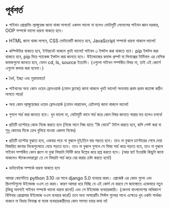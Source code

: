 # পূর্বশর্ত

• পাইথন প্রোগ্রামিং ল্যাঙ্গুয়েজ জানা থাকা লাগবে! একদম ভালো না হলেও মোটামুটি লেভেলের পাইথন জ্ঞান দরকার, OOP সম্পর্কে ভালো ধারনা থাকতে হবে।

• HTML জানা থাকা লাগবে, CSS মোটামোটি জানতে হবে, JavaScript সম্পর্কে ধারনা থাকলে ভালো!

• কম্পিউটার থাকতে হবে, ইন্টারনেট থাকলে খুবই ভালো! পাইথন ৩ ইন্সটল করা থাকতে হবে। pip ইন্সটল করা থাকতে হবে, pip দিয়ে প্যাকেজ ইন্সটল করা জানতে হবে। উইন্ডোজের কমান্ড প্রম্পট বা লিনাক্সের টার্মিনাল এর বেসিক কমান্ডগুলো জানতে হবে, যেমন cd, ls, source ইত্যাদি। \(এগুলো পাইথন সম্পর্কিত বিষয় না, তাই এই কোর্সে এগুলো কভার করা হবেনা।\)

• ধৈর্য, ইচ্ছা এবং মুয়াযাবাত!

• পাইথনের অন্য কোন ওয়েব ফ্রেমওয়ার্ক \(যেমন ফ্ল্যাস্ক\) জানা থাকলে খুবই ভালো! অন্যথায় প্রথম প্রথম জ্যাঙ্গো কঠিন লাগতে পারে!

• অন্য কোন ল্যাঙ্গুয়েজের ওয়েব ফ্রেমওয়ার্ক \(যেমন লারাভেল, রেইলস\) জানা থাকলে ভালো!

• গুগলে সার্চ করা জানতে হবে। খুব ভালো না, মোটামুটি ভাবে সার্চ করে কোন বিষয় জানতে পারার মত হলেও চলবে!

• প্রতিটি চ্যাপ্টারে কোড নিজে করতে হবে \(নিজে মানে নিজ হাতে “কি বোর্ডে” টাইপ করতে হবে, কপি পেস্ট করা বা শুধু কোডের দিকে চোখ বুলিয়ে যাওয়া একদম নিষেধ\)

• প্রতিটি চ্যাপ্টার বুঝতে হবে, একবার পড়ে না বুঝলে দুই/তিন বার পড়তে হবে। তাও না বুঝলে চ্যাপ্টারের শেষে দেয়া বিস্তারিত জানার লিংকগুলোতে যেয়ে পড়তে হবে। তাও না বুঝলে গুগলে সে বিষয় সার্চ করে পড়তে হবে, তাও না বুঝলে পাইথন সম্পর্কিত কোন গ্রুপে না বুঝা বিষয়টা নির্দিষ্ট করে উল্লেখ করে প্রশ্ন করতে হবে। \(আর হ্যা! ইংরেজি কিছুটা জানা থাকলেও স্ট্যাকওভারফ্লো তে সে বিষয়টা সার্চ করে বের করার চেষ্টা করতে হবে!\)

• ডাটাবেইজ সম্পর্কে ধারনা থাকতে হবে

আমরা কোর্সেটতে python 3.10 এর সাথে django 5.0 ব্যবহার করব। প্রোজেক্ট এর কোড গুলো এবং স্ক্রিনশটগুলো উইন্ডোজ ওএস তে করব। কারণ আমরা ধরে নিচ্ছি যে এই কোর্স যে করবে সে জ্যাঙ্গোতে একেবারে নতুন \(কিন্তু অবশ্যই পাইথন সম্পর্কে ভালো ধারনা রাখে!\) এবং সে উইন্ডোজ ব্যবহারকারি। \(কেননা বাংলাদেশের অধিকাংশ বিগিনার প্রোগ্রামার উইন্ডোজ ওএস ব্যবহার করে!\) তবে অন্য অপারেটিং সিস্টম গুলোর সাথে এক্ষেত্রে খুব একটা পার্থক্য থাকবে না বিধায় লিনাক্স বা ম্যাক ব্যবহারকারীদের কোন সমস্যা হবার কথা না!

